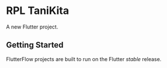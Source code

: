 # RPL TaniKita

A new Flutter project.

## Getting Started

FlutterFlow projects are built to run on the Flutter _stable_ release.
